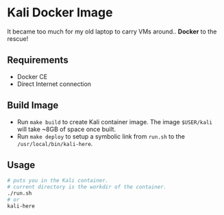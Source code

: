 # Kali Docker Image

It became too much for my old laptop to carry VMs around.. **Docker** to the rescue!

## Requirements

- Docker CE
- Direct Internet connection

## Build Image

- Run `make build` to create Kali container image. The image `$USER/kali` will take ~8GB of space once built.
- Run `make deploy` to setup a symbolic link from `run.sh` to the `/usr/local/bin/kali-here`.

## Usage

```bash
# puts you in the Kali container.
# current directory is the workdir of the container.
./run.sh
# or 
kali-here
```